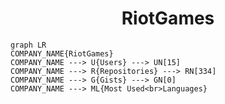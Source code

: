 <h1 align="center">RiotGames</h1>

```mermaid
graph LR
COMPANY_NAME{RiotGames}
COMPANY_NAME ---> U{Users} ---> UN[15]
COMPANY_NAME ---> R{Repositories} ---> RN[334]
COMPANY_NAME ---> G{Gists} ---> GN[0]
COMPANY_NAME ---> ML{Most Used<br>Languages}
```
